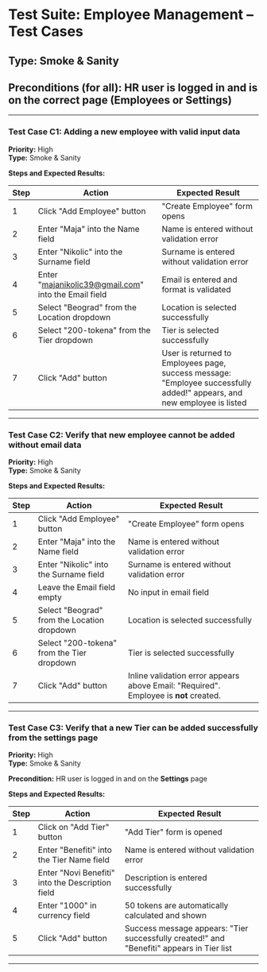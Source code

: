 # Test Suite: Employee Management – Test Cases

##  Type: Smoke & Sanity  
##  Preconditions (for all): HR user is logged in and is on the correct page (Employees or Settings)

---

### Test Case C1: Adding a new employee with valid input data

**Priority:** High  
**Type:** Smoke & Sanity  

**Steps and Expected Results:**

| Step | Action | Expected Result |
|------|--------|-----------------|
| 1 | Click "Add Employee" button | "Create Employee" form opens |
| 2 | Enter "Maja" into the Name field | Name is entered without validation error |
| 3 | Enter "Nikolic" into the Surname field | Surname is entered without validation error |
| 4 | Enter "majanikolic39@gmail.com" into the Email field | Email is entered and format is validated |
| 5 | Select "Beograd" from the Location dropdown | Location is selected successfully |
| 6 | Select "200-tokena" from the Tier dropdown | Tier is selected successfully |
| 7 | Click "Add" button | User is returned to Employees page, success message: "Employee successfully added!" appears, and new employee is listed |

---

### Test Case C2: Verify that new employee cannot be added without email data

**Priority:** High  
**Type:** Smoke & Sanity  

**Steps and Expected Results:**

| Step | Action | Expected Result |
|------|--------|-----------------|
| 1 | Click "Add Employee" button | "Create Employee" form opens |
| 2 | Enter "Maja" into the Name field | Name is entered without validation error |
| 3 | Enter "Nikolic" into the Surname field | Surname is entered without validation error |
| 4 | Leave the Email field empty | No input in email field |
| 5 | Select "Beograd" from the Location dropdown | Location is selected successfully |
| 6 | Select "200-tokena" from the Tier dropdown | Tier is selected successfully |
| 7 | Click "Add" button | Inline validation error appears above Email: "Required". Employee is **not** created. |

---

### Test Case C3: Verify that a new Tier can be added successfully from the settings page

**Priority:** High  
**Type:** Smoke & Sanity  

**Precondition:** HR user is logged in and on the **Settings** page

**Steps and Expected Results:**

| Step | Action | Expected Result |
|------|--------|-----------------|
| 1 | Click on "Add Tier" button | "Add Tier" form is opened |
| 2 | Enter "Benefiti" into the Tier Name field | Name is entered without validation error |
| 3 | Enter "Novi Benefiti" into the Description field | Description is entered successfully |
| 4 | Enter "1000" in currency field | 50 tokens are automatically calculated and shown |
| 5 | Click "Add" button | Success message appears: "Tier successfully created!" and "Benefiti" appears in Tier list |

---
